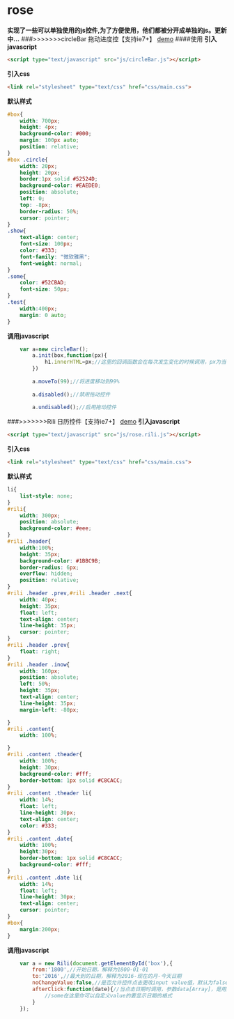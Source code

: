 # rose

**实现了一些可以单独使用的js控件,为了方便使用，他们都被分开成单独的js。更新中...**
###>>>>>>>circleBar 拖动进度控【支持ie7+】 <a href="http://www.thisummer.top/children/rose/circleBar/">demo</a>
####使用
**引入javascript**
```html
<script type="text/javascript" src="js/circleBar.js"></script>
```
**引入css**
```html
<link rel="stylesheet" type="text/css" href="css/main.css">
```
**默认样式**
```css
#box{
	width: 700px;
	height: 4px;
	background-color: #000;
	margin: 100px auto;
	position: relative;
}
#box .circle{
	width: 20px;
	height: 20px;
	border:1px solid #52524D;
	background-color: #EAEDE0;
	position: absolute;
	left: 0;
	top: -8px;
	border-radius: 50%;
	cursor: pointer;
}
.show{
	text-align: center;
	font-size: 100px;
	color: #333;
	font-family: "微软雅黑";
	font-weight: normal;
}
.some{
	color: #52CBAD;
	font-size: 50px;
}
.test{
	width:400px;
	margin: 0 auto;
}
```
**调用javascript**
```javascript
    var a=new circleBar();
		a.init(box,function(px){
			h1.innerHTML=px;//这里的回调函数会在每次发生变化的时候调用，px为当前进度
		})
		
		a.moveTo(99);//将进度移动到99%
		
		a.disabled();//禁用拖动控件
		
		a.undisabled();//启用拖动控件
```
###>>>>>>>Rili 日历控件【支持ie7+】 <a href="http://www.thisummer.top/children/rose/Rili/">demo</a>
**引入javascript**
```html
<script type="text/javascript" src="js/rose.rili.js"></script>
```
**引入css**
```html
<link rel="stylesheet" type="text/css" href="css/main.css">
```
**默认样式**
```css
li{
	list-style: none;
}
#rili{
	width: 300px;
	position: absolute;
	background-color: #eee;
}
#rili .header{
	width:100%;
	height: 35px;
	background-color: #1BBC9B;
	border-radius: 6px;
	overflow: hidden;
	position: relative;
}
#rili .header .prev,#rili .header .next{
	width: 40px;
	height: 35px;
	float: left;
	text-align: center;
	line-height: 35px;
	cursor: pointer;
}
#rili .header .prev{
	float: right;
}
#rili .header .inow{
	width: 160px;
	position: absolute;
	left: 50%;
	height: 35px;
	text-align: center;
	line-height: 35px;
	margin-left: -80px;

}
#rili .content{
	width: 100%;

}
#rili .content .theader{
	width: 100%;
	height: 30px;
	background-color: #fff;
	border-bottom: 1px solid #C8CACC;
}
#rili .content .theader li{
	width: 14%;
	float: left;
	line-height: 30px;
	text-align: center;
	color: #333;
}
#rili .content .date{
	width: 100%;
	height:30px;
	border-bottom: 1px solid #C8CACC;
	background-color: #fff;
}
#rili .content .date li{
	width: 14%;
	float: left;
	line-height: 30px;
	text-align: center;
	cursor: pointer;
}
#box{
	margin:200px;
}
```
**调用javascript**
```javascript
    var a = new Rili(document.getElementById('box'),{
		from:'1800',//开始日期，解释为1800-01-01
		to:'2016',//最大到的日期，解释为2016-现在的月-今天日期
		noChangeValue:false,//是否允许控件点击更改input value值，默认为false(false是允许)
		afterClick:function(date){//当点击日期时调用，参数data[Array]，是用户点击的日期
			//some在这里你可以自定义value的要显示日期的格式
		}
	});
```
